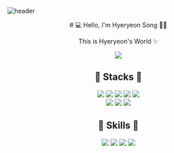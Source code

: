 ![header](https://capsule-render.vercel.app/api?type=waving&color=timeGradient&height=300&section=header&text=Ryony's%20Git&&fontSize=80)


<div align="center"> 
# 💻 Hello, I'm Hyeryeon Song 👩‍🎨

This is Hyeryeon's World ✨
<!-- Followers -->
<img src="https://img.shields.io/github/followers/HyeryeonSong?style=social"/>


  
 ## 🌟 Stacks 🌟
  <!-- HTML -->
  <img src="https://img.shields.io/badge/HTML-E34F26?style=flat-square&logo=HTML5&logoColor=white"/>
  <!-- CSS -->
  <img src="https://img.shields.io/badge/CSS-1572B6?style=flat-square&logo=CSS3&logoColor=white"/>
  <!-- JavaScript -->
  <img src="https://img.shields.io/badge/JavaScript-F7DF1E?style=flat-square&logo=JavaScript&logoColor=white"/>
  <!-- jQuery -->
  <img src="https://img.shields.io/badge/jQuery-0769AD?style=flat-square&logo=jQuery&logoColor=white"/>
  <!-- SASS -->
  <img src="https://img.shields.io/badge/Sass-CC6699?style=flat-square&logo=sass&logoColor=white"/>
  <br />
  <!-- React -->
  <img src="https://img.shields.io/badge/React-61DAFB?style=flat-square&logo=React&logoColor=white"/>
  <!-- styled-component -->
  <img src="https://img.shields.io/badge/styled components-DB7093?style=flat-square&logo=styled-components&logoColor=white"/>
  <!-- Prettier -->
  <img src="https://img.shields.io/badge/Prettier-F7B93E?style=flat-square&logo=Prettier&logoColor=white"/>
  
 
## 🌟 Skills 🌟
  <!-- styled-component -->
  <img src="https://img.shields.io/badge/Adobe Photoshop-31A8FF?style=flat-square&logo=Adobe Photoshop&logoColor=white"/>
  <!-- Figma -->
  <img src="https://img.shields.io/badge/Figma-F24E1E?style=flat-square&logo=Figma&logoColor=white"/>
  <!-- Notion -->
  <img src="https://img.shields.io/badge/Notion-000000?style=flat-square&logo=Notion&logoColor=white"/>
  <!-- VSCode -->
  <img src="https://img.shields.io/badge/VSCode-5C2D91?style=flat-square&logo=VSCode&logoColor=white"/>
  


<!--
**HyeryeonSong/HyeryeonSong** is a ✨ _special_ ✨ repository because its `README.md` (this file) appears on your GitHub profile.

Here are some ideas to get you started:

- 🔭 I’m currently working on ...
- 🌱 I’m currently learning ...
- 👯 I’m looking to collaborate on ...
- 🤔 I’m looking for help with ...
- 💬 Ask me about ...
- 📫 How to reach me: ...
- 😄 Pronouns: ...
- ⚡ Fun fact: ...
-->

  
</div>
